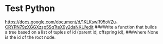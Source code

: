 # Test Python
https://docs.google.com/document/d/1KLKswR95oVZu-CRYPN79zXGGXzsp5SqTteX9y2daNKU/edit
###Write a function that builds a tree based on a list of tuples of id (parent id, offspring id),
###where None is the id of the root node.

